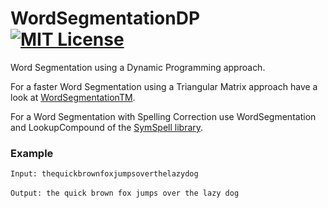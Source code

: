 WordSegmentationDP<br>
[![MIT License](https://img.shields.io/github/license/wolfgarbe/WordSegmentationDP.svg)](https://github.com/wolfgarbe/WordSegmentationDP/blob/master/LICENSE)
========

Word Segmentation using a Dynamic Programming approach.

For a faster Word Segmentation using a Triangular Matrix approach have a look at [WordSegmentationTM](https://github.com/wolfgarbe/WordSegmentationTM).

For a Word Segmentation with Spelling Correction use WordSegmentation and LookupCompound of the [SymSpell library](https://github.com/wolfgarbe/SymSpell).


### Example
`Input: thequickbrownfoxjumpsoverthelazydog`
<br><br>
`Output: the quick brown fox jumps over the lazy dog`

